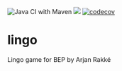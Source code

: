 ![Java CI with Maven](https://github.com/ArjanRakke/lingo/workflows/Java%20CI%20with%20Maven/badge.svg) ![](https://github.com/ArjanRakke/lingo/workflows/tests/badge.svg) [![codecov](https://codecov.io/gh/ArjanRakke/lingo/branch/master/graph/badge.svg)](https://codecov.io/gh/ArjanRakke/lingo)
# lingo
Lingo game for BEP by Arjan Rakké
